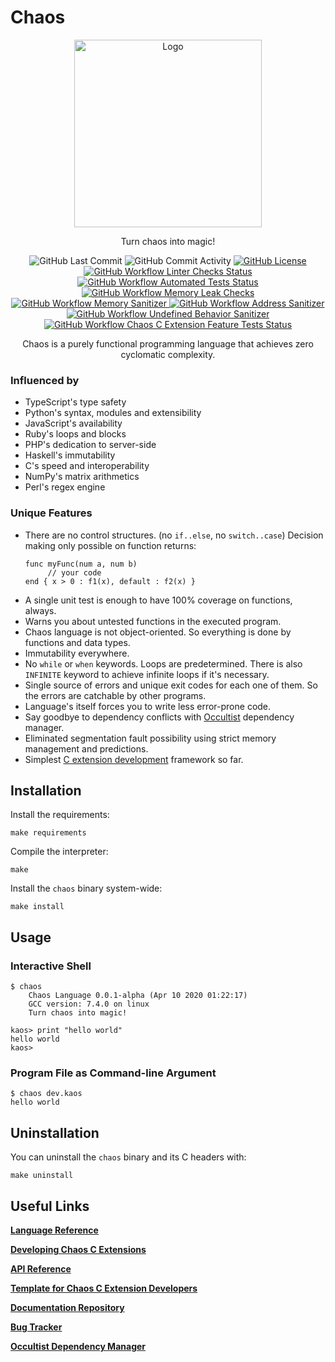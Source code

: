 # Chaos

<p align="center">
  <img src="https://chaos-lang.org/img/chaos_logo.png" alt="Logo" height="300px"/>
</p>

<p align="center">
    Turn chaos into magic!
</p>
<p align="center">
    <img alt="GitHub Last Commit" src="https://img.shields.io/github/last-commit/chaos-lang/chaos?logo=GitHub&style=flat-square">
    <img alt="GitHub Commit Activity" src="https://img.shields.io/github/commit-activity/m/chaos-lang/chaos?logo=GitHub&style=flat-square">
    <a href="https://github.com/chaos-lang/chaos/blob/master/LICENSE">
        <img alt="GitHub License" src="https://img.shields.io/github/license/chaos-lang/chaos?logo=GitHub&style=flat-square">
    </a>
    <a href="https://github.com/chaos-lang/chaos/actions?query=workflow%3A%22Linter+Checks%22">
        <img alt="GitHub Workflow Linter Checks Status" src="https://img.shields.io/github/workflow/status/chaos-lang/chaos/Linter%20Checks?logo=GitHub&label=linter%20checks&style=flat-square">
    </a>
    <a href="https://github.com/chaos-lang/chaos/actions?query=workflow%3A%22Automated+Tests%22">
        <img alt="GitHub Workflow Automated Tests Status" src="https://img.shields.io/github/workflow/status/chaos-lang/chaos/Automated%20Tests?logo=GitHub&label=automated%20tests&style=flat-square">
    </a>
    <a href="https://github.com/chaos-lang/chaos/actions?query=workflow%3A%22Memory+Leak+Checks%22">
        <img alt="GitHub Workflow Memory Leak Checks" src="https://img.shields.io/github/workflow/status/chaos-lang/chaos/Memory%20Leak%20Checks?logo=GitHub&label=memcheck&style=flat-square">
    </a>
    <a href="https://github.com/chaos-lang/chaos/actions?query=workflow%3A%22Memory+Sanitizer%22">
        <img alt="GitHub Workflow Memory Sanitizer" src="https://img.shields.io/github/workflow/status/chaos-lang/chaos/Memory%20Sanitizer?logo=GitHub&label=memory%20sanitizer&style=flat-square">
    </a>
    <a href="https://github.com/chaos-lang/chaos/actions?query=workflow%3A%22Address+Sanitizer%22">
        <img alt="GitHub Workflow Address Sanitizer" src="https://img.shields.io/github/workflow/status/chaos-lang/chaos/Address%20Sanitizer?logo=GitHub&label=address%20sanitizer&style=flat-square">
    </a>
    <a href="https://github.com/chaos-lang/chaos/actions?query=workflow%3A%22Undefined+Behavior+Sanitizer%22">
        <img alt="GitHub Workflow Undefined Behavior Sanitizer" src="https://img.shields.io/github/workflow/status/chaos-lang/chaos/Undefined%20Behavior%20Sanitizer?logo=GitHub&label=undefined%20behavior%20sanitizer&style=flat-square">
    </a>
    <a href="https://github.com/chaos-lang/chaos/actions?query=workflow%3A%22Chaos+C+Extension+Feature+Tests%22">
        <img alt="GitHub Workflow Chaos C Extension Feature Tests Status" src="https://img.shields.io/github/workflow/status/chaos-lang/chaos/Chaos%20C%20Extension%20Feature%20Tests?logo=GitHub&label=Chaos%20C%20Extension%20Feature&style=flat-square">
    </a>
</p>
<p align="center">
    Chaos is a purely functional programming language that achieves zero cyclomatic complexity.
</p>

### Influenced by

 - TypeScript's type safety
 - Python's syntax, modules and extensibility
 - JavaScript's availability
 - Ruby's loops and blocks
 - PHP's dedication to server-side
 - Haskell's immutability
 - C's speed and interoperability
 - NumPy's matrix arithmetics
 - Perl's regex engine

### Unique Features

 - There are no control structures. (no `if..else`, no `switch..case`) Decision making only possible on function returns:
   ```
   func myFunc(num a, num b)
        // your code
   end { x > 0 : f1(x), default : f2(x) }
   ```
 - A single unit test is enough to have 100% coverage on functions, always.
 - Warns you about untested functions in the executed program.
 - Chaos language is not object-oriented. So everything is done by functions and data types.
 - Immutability everywhere.
 - No `while` or `when` keywords. Loops are predetermined. There is also `INFINITE` keyword to achieve infinite loops if it's necessary.
 - Single source of errors and unique exit codes for each one of them. So the errors are catchable by other programs.
 - Language's itself forces you to write less error-prone code.
 - Say goodbye to dependency conflicts with [Occultist](https://occultist.io/) dependency manager.
 - Eliminated segmentation fault possibility using strict memory management and predictions.
 - Simplest [C extension development](https://chaos-lang.org/docs/16_chaos_c_extensions_development) framework so far.

## Installation

Install the requirements:

```
make requirements
```

Compile the interpreter:

```
make
```

Install the `chaos` binary system-wide:

```
make install
```

## Usage

### Interactive Shell

```
$ chaos
    Chaos Language 0.0.1-alpha (Apr 10 2020 01:22:17)
    GCC version: 7.4.0 on linux
    Turn chaos into magic!

kaos> print "hello world"
hello world
kaos>
```

### Program File as Command-line Argument

```
$ chaos dev.kaos
hello world
```

## Uninstallation

You can uninstall the `chaos` binary and its C headers with:

```
make uninstall
```

## Useful Links

[**Language Reference**](https://chaos-lang.org/docs/04_primitive-data-types)

[**Developing Chaos C Extensions**](https://chaos-lang.org/docs/16_chaos_c_extensions_development)

[**API Reference**](https://chaos-lang.org/docs/api)

[**Template for Chaos C Extension Developers**](https://github.com/chaos-lang/template)

[**Documentation Repository**](https://github.com/chaos-lang/chaos-lang.org)

[**Bug Tracker**](https://github.com/chaos-lang/chaos/issues)

[**Occultist Dependency Manager**](https://github.com/chaos-lang/occultist)
